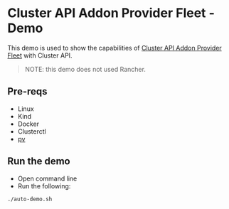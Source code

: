 # Cluster API Addon Provider Fleet - Demo

This demo is used to show the capabilities of [Cluster API Addon Provider Fleet](https://github.com/rancher-sandbox/cluster-api-addon-provider-fleet) with Cluster API.

> NOTE: this demo does not used Rancher.

## Pre-reqs

- Linux
- Kind
- Docker
- Clusterctl
- [pv](https://www.ivarch.com/programs/pv.shtm)

## Run the demo

- Open command line
- Run the following:

```shell
./auto-demo.sh
```
